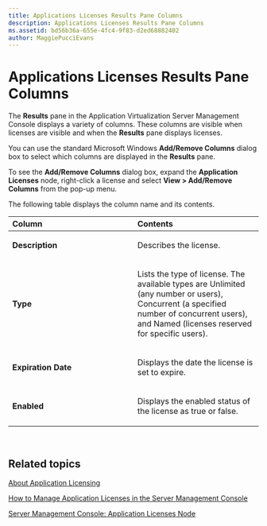 ```yaml
---
title: Applications Licenses Results Pane Columns
description: Applications Licenses Results Pane Columns
ms.assetid: bd56b36a-655e-4fc4-9f83-d2ed68882402
author: MaggiePucciEvans
---
```


# Applications Licenses Results Pane Columns


The **Results** pane in the Application Virtualization Server Management Console displays a variety of columns. These columns are visible when licenses are visible and when the **Results** pane displays licenses.

You can use the standard Microsoft Windows **Add/Remove Columns** dialog box to select which columns are displayed in the **Results** pane.

To see the **Add/Remove Columns** dialog box, expand the **Application Licenses** node, right-click a license and select **View &gt; Add/Remove Columns** from the pop-up menu.

The following table displays the column name and its contents.

<table>
<colgroup>
<col width="50%" />
<col width="50%" />
</colgroup>
<thead>
<tr class="header">
<th align="left">Column</th>
<th align="left">Contents</th>
</tr>
</thead>
<tbody>
<tr class="odd">
<td align="left"><p><strong>Description</strong></p></td>
<td align="left"><p>Describes the license.</p></td>
</tr>
<tr class="even">
<td align="left"><p><strong>Type</strong></p></td>
<td align="left"><p>Lists the type of license. The available types are Unlimited (any number or users), Concurrent (a specified number of concurrent users), and Named (licenses reserved for specific users).</p></td>
</tr>
<tr class="odd">
<td align="left"><p><strong>Expiration Date</strong></p></td>
<td align="left"><p>Displays the date the license is set to expire.</p></td>
</tr>
<tr class="even">
<td align="left"><p><strong>Enabled</strong></p></td>
<td align="left"><p>Displays the enabled status of the license as true or false.</p></td>
</tr>
</tbody>
</table>

 

## Related topics


[About Application Licensing](about-application-licensing.md)

[How to Manage Application Licenses in the Server Management Console](how-to-manage-application-licenses-in-the-server-management-console.md)

[Server Management Console: Application Licenses Node](server-management-console-application-licenses-node.md)

 

 





